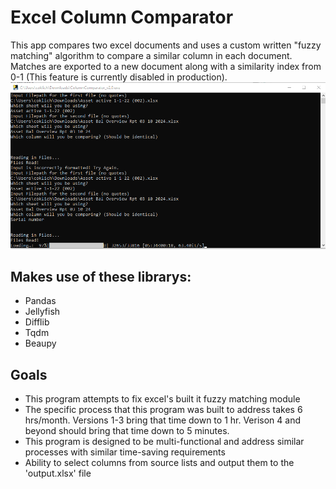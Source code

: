 # Excel Column Comparator
This app compares two excel documents and uses a custom written "fuzzy matching" algorithm to compare a similar column in each document.
Matches are exported to a new document along with a similarity index from 0-1 (This feature is currently disabled in production).
![](columncompare.png)
## Makes use of these librarys:
- Pandas
- Jellyfish
- Difflib
- Tqdm
- Beaupy

## Goals
- This program attempts to fix excel's built it fuzzy matching module
- The specific process that this program was built to address takes 6 hrs/month. Versions 1-3 bring that time down to 1 hr. Verison 4 and beyond should bring that time down to 5 minutes.
- This program is designed to be multi-functional and address similar processes with similar time-saving requirements
- Ability to select columns from source lists and output them to the 'output.xlsx' file